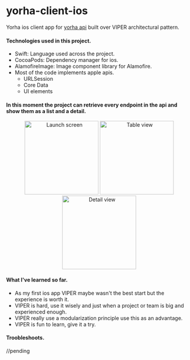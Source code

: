 # yorha-client-ios
Yorha ios client app for <a href="https://github.com/marcounderscore/yorha-api">yorha api</a> built over VIPER architectural pattern.

#### Technologies used in this project.
* Swift: Language used across the project.
* CocoaPods: Dependency manager for ios.
* AlamofireImage: Image component library for Alamofire.
* Most of the code implements apple apis.
  * URLSession
  * Core Data
  * UI elements

#### In this moment the project can retrieve every endpoint in the api and show them as a list and a detail.
<p align="center">
  <img src="https://raw.githubusercontent.com/marcounderscore/yorha-client-ios/master/README-complements/Screen%20Shot%202019-05-12%20at%207.29.31%20PM.png" width="200" title="Launch screen">
  <img src="https://raw.githubusercontent.com/marcounderscore/yorha-client-ios/master/README-complements/Screen%20Shot%202019-05-12%20at%207.30.52%20PM.png" width="200" alt="Table view">
  <img src="https://raw.githubusercontent.com/marcounderscore/yorha-client-ios/master/README-complements/Screen%20Shot%202019-05-12%20at%208.01.30%20PM.png" width="200" alt="Detail view">
</p>

#### What I've learned so far.
* As my first ios app VIPER maybe wasn't the best start but the experience is worth it.
* VIPER is hard, use it wisely and just when a project or team is big and experienced enough.
* VIPER really use a modularization principle use this as an advantage.
* VIPER is fun to learn, give it a try.

#### Troobleshoots.
//pending
